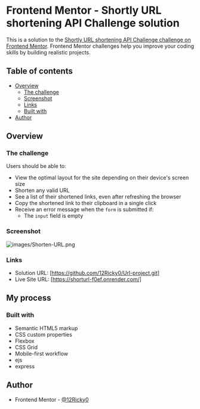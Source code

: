 # Frontend Mentor - Shortly URL shortening API Challenge solution

This is a solution to the [Shortly URL shortening API Challenge challenge on Frontend Mentor](https://www.frontendmentor.io/challenges/url-shortening-api-landing-page-2ce3ob-G). Frontend Mentor challenges help you improve your coding skills by building realistic projects.

## Table of contents

- [Overview](#overview)
  - [The challenge](#the-challenge)
  - [Screenshot](#screenshot)
  - [Links](#links)
  - [Built with](#built-with)
- [Author](#author)

## Overview

### The challenge

Users should be able to:

- View the optimal layout for the site depending on their device's screen size
- Shorten any valid URL
- See a list of their shortened links, even after refreshing the browser
- Copy the shortened link to their clipboard in a single click
- Receive an error message when the `form` is submitted if:
  - The `input` field is empty

### Screenshot

![images/Shorten-URL.png](./screenshot.jpg)


### Links

- Solution URL: [https://github.com/12Ricky0/Url-project.git]
- Live Site URL: [https://shorturl-f0ef.onrender.com/]

## My process

### Built with

- Semantic HTML5 markup
- CSS custom properties
- Flexbox
- CSS Grid
- Mobile-first workflow
- ejs
- express



## Author

- Frontend Mentor - [@12Ricky0](https://www.frontendmentor.io/profile/@12Ricky0)
